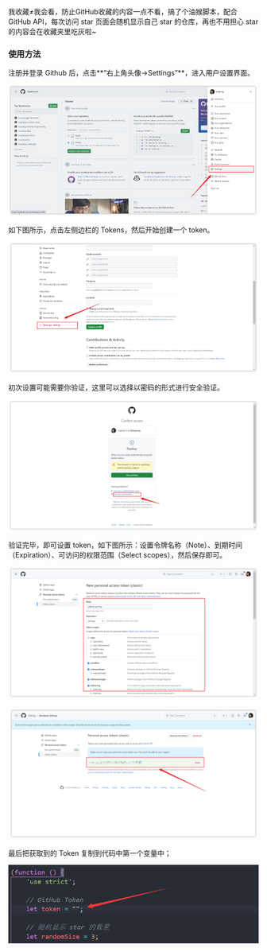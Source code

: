 我收藏≠我会看，防止GitHub收藏的内容一点不看，搞了个油猴脚本，配合GitHub API，每次访问 star 页面会随机显示自己 star 的仓库，再也不用担心 star 的内容会在收藏夹里吃灰啦~

### 使用方法

注册并登录 Github 后，点击**“右上角头像->Settings”**，进入用户设置界面。

![img](https://raw.githubusercontent.com/mewhz/GitHub-Random-Star/main/README.assets/image-27.png)

如下图所示，点击左侧边栏的 Tokens，然后开始创建一个 token。

![img](https://raw.githubusercontent.com/mewhz/GitHub-Random-Star/main/README.assets/image-28.png)

初次设置可能需要你验证，这里可以选择以密码的形式进行安全验证。

![进行 Github 安全验证](https://raw.githubusercontent.com/mewhz/GitHub-Random-Star/main/README.assets/image-30.png)

验证完毕，即可设置 token，如下图所示：设置令牌名称（Note）、到期时间（Expiration）、可访问的权限范围（Select scopes），然后保存即可。

![设置 token 权限范围](https://raw.githubusercontent.com/mewhz/GitHub-Random-Star/main/README.assets/image-31.png)

![Github API 的 token 配置成功](https://raw.githubusercontent.com/mewhz/GitHub-Random-Star/main/README.assets/image-32.png)

最后把获取到的 Token 复制到代码中第一个变量中；

![image-20240204153000953](https://raw.githubusercontent.com/mewhz/GitHub-Random-Star/main/README.assets/image-20240204153000953.png)